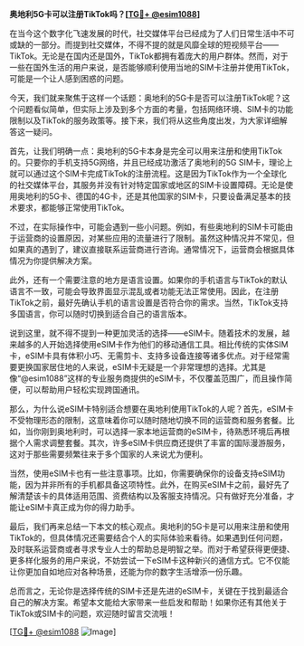 **奥地利5G卡可以注册TikTok吗？[[TG💪+ @esim1088](https://t.me/s/esim1088)]**

在当今这个数字化飞速发展的时代，社交媒体平台已经成为了人们日常生活中不可或缺的一部分。而提到社交媒体，不得不提的就是风靡全球的短视频平台——TikTok。无论是在国内还是国外，TikTok都拥有着庞大的用户群体。然而，对于一些在国外生活的用户来说，是否能够顺利使用当地的SIM卡注册并使用TikTok，可能是一个让人感到困惑的问题。

今天，我们就来聚焦于这样一个话题：奥地利的5G卡是否可以注册TikTok呢？这个问题看似简单，但实际上涉及到多个方面的考量，包括网络环境、SIM卡的功能限制以及TikTok的服务政策等。接下来，我们将从这些角度出发，为大家详细解答这一疑问。

首先，让我们明确一点：奥地利的5G卡本身是完全可以用来注册和使用TikTok的。只要你的手机支持5G网络，并且已经成功激活了奥地利的5G SIM卡，理论上就可以通过这个SIM卡完成TikTok的注册流程。这是因为TikTok作为一个全球化的社交媒体平台，其服务并没有针对特定国家或地区的SIM卡设置障碍。无论是使用奥地利的5G卡、德国的4G卡，还是其他国家的SIM卡，只要设备满足基本的技术要求，都能够正常使用TikTok。

不过，在实际操作中，可能会遇到一些小问题。例如，有些奥地利的SIM卡可能由于运营商的设置原因，对某些应用的流量进行了限制。虽然这种情况并不常见，但如果真的遇到了，建议直接联系运营商进行咨询。通常情况下，运营商会根据具体情况为你提供解决方案。

此外，还有一个需要注意的地方是语言设置。如果你的手机语言与TikTok的默认语言不一致，可能会导致界面显示混乱或者功能无法正常使用。因此，在注册TikTok之前，最好先确认手机的语言设置是否符合你的需求。当然，TikTok支持多国语言，你可以随时切换到适合自己的语言版本。

说到这里，就不得不提到一种更加灵活的选择——eSIM卡。随着技术的发展，越来越多的人开始选择使用eSIM卡作为他们的移动通信工具。相比传统的实体SIM卡，eSIM卡具有体积小巧、无需剪卡、支持多设备连接等诸多优点。对于经常需要更换国家居住地的人来说，eSIM卡无疑是一个非常理想的选择。尤其是像“@esim1088”这样的专业服务商提供的eSIM卡，不仅覆盖范围广，而且操作简便，可以帮助用户轻松实现跨国通讯。

那么，为什么说eSIM卡特别适合想要在奥地利使用TikTok的人呢？首先，eSIM卡不受物理形态的限制，这意味着你可以随时随地切换不同的运营商和服务套餐。比如，当你刚到奥地利时，可以选择一家本地运营商的eSIM卡，待熟悉环境后再根据个人需求调整套餐。其次，许多eSIM卡供应商还提供了丰富的国际漫游服务，这对于那些需要频繁往来于多个国家的人来说尤为便利。

当然，使用eSIM卡也有一些注意事项。比如，你需要确保你的设备支持eSIM功能，因为并非所有的手机都具备这项特性。此外，在购买eSIM卡之前，最好先了解清楚该卡的具体适用范围、资费结构以及客服支持情况。只有做好充分准备，才能让eSIM卡真正成为你的得力助手。

最后，我们再来总结一下本文的核心观点。奥地利的5G卡是可以用来注册和使用TikTok的，但具体情况还需要结合个人的实际体验来看待。如果遇到任何问题，及时联系运营商或者寻求专业人士的帮助总是明智之举。而对于希望获得更便捷、更多样化服务的用户来说，不妨尝试一下eSIM卡这种新兴的通信方式。它不仅能让你更加自如地应对各种场景，还能为你的数字生活增添一份乐趣。

总而言之，无论你是选择传统的SIM卡还是先进的eSIM卡，关键在于找到最适合自己的解决方案。希望本文能给大家带来一些启发和帮助！如果你还有其他关于TikTok或SIM卡的问题，欢迎随时留言交流哦！

[[TG💪+ @esim1088](https://t.me/s/esim1088) ![Image](https://i.postimg.cc/4NQfJmqS/Snipaste-2025-05-13-00-14-12.png)]